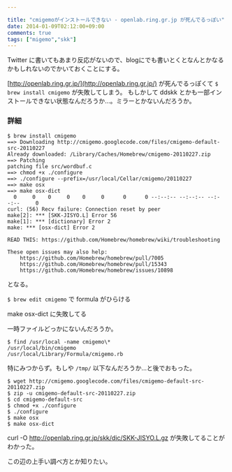 ```yaml
---

title: "cmigemoがインストールできない - openlab.ring.gr.jp が死んでるっぽい"
date: 2014-01-09T02:12:00+09:00
comments: true
tags: ["migemo","skk"]
---
```


Twitter に書いてもあまり反応がないので、blogにでも書いとくとなんとかなるかもしれないのでかいておくことにする。

[http://openlab.ring.gr.jp/](http://openlab.ring.gr.jp/) が死んでるっぽくて `$ brew install cmigemo` が失敗してしまう。
もしかして ddskk とかも一部インストールできない状態なんだろうか…。ミラーとかないんだろうか。

### 詳細

```
$ brew install cmigemo
==> Downloading http://cmigemo.googlecode.com/files/cmigemo-default-src-20110227
Already downloaded: /Library/Caches/Homebrew/cmigemo-20110227.zip
==> Patching
patching file src/wordbuf.c
==> chmod +x ./configure
==> ./configure --prefix=/usr/local/Cellar/cmigemo/20110227
==> make osx
==> make osx-dict
  0     0    0     0    0     0      0      0 --:--:-- --:--:-- --:--:--     0
curl: (56) Recv failure: Connection reset by peer
make[2]: *** [SKK-JISYO.L] Error 56
make[1]: *** [dictionary] Error 2
make: *** [osx-dict] Error 2

READ THIS: https://github.com/Homebrew/homebrew/wiki/troubleshooting

These open issues may also help:
    https://github.com/Homebrew/homebrew/pull/7005
    https://github.com/Homebrew/homebrew/pull/15343
    https://github.com/Homebrew/homebrew/issues/10898
```

となる。

`$ brew edit cmigemo` で formula がひらける

make osx-dict に失敗してる

一時ファイルどっかにないんだろうか。

```
$ find /usr/local -name cmigemo\*
/usr/local/bin/cmigemo
/usr/local/Library/Formula/cmigemo.rb
```

特にみつからず。もしや `/tmp/` 以下なんだろうか…と後でおもった。

```
$ wget http://cmigemo.googlecode.com/files/cmigemo-default-src-20110227.zip
$ zip -u cmigemo-default-src-20110227.zip
$ cd cmigemo-default-src
$ chmod +x ./configure
$ ./configure
$ make osx
$ make osx-dict
```

curl -O http://openlab.ring.gr.jp/skk/dic/SKK-JISYO.L.gz
が失敗してることがわかった。

この辺の上手い調べ方とか知りたい。
